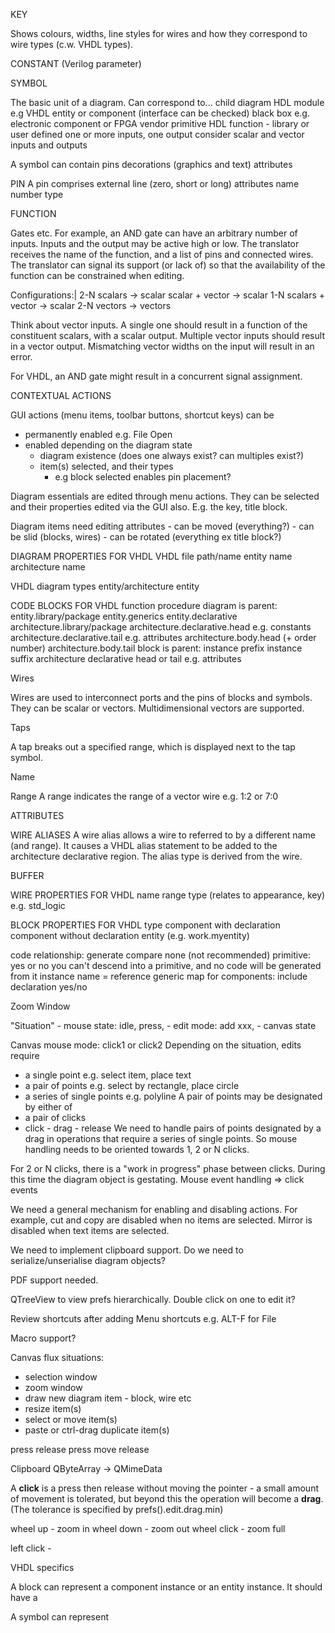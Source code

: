 KEY

Shows colours, widths, line styles for wires and how they correspond to
wire types (c.w. VHDL types).


CONSTANT (Verilog parameter)



SYMBOL

The basic unit of a diagram. Can correspond to...
    child diagram
    HDL module e.g VHDL entity or component (interface can be checked)
    black box e.g. electronic component or FPGA vendor primitive
    HDL function - library or user defined
        one or more inputs, one output
        consider scalar and vector inputs and outputs




A symbol can contain
    pins
    decorations (graphics and text)
    attributes



PIN
A pin comprises
    external line (zero, short or long)
    attributes
        name
        number
        type


FUNCTION

Gates etc. For example, an AND gate can have an arbitrary number of inputs.
Inputs and the output may be active high or low. The translator receives the
name of the function, and a list of pins and connected wires. The translator can
signal its support (or lack of) so that the availability of the function can be
constrained when editing.

Configurations:|
    2-N scalars -> scalar
    scalar + vector -> scalar
    1-N scalars + vector -> scalar
    2-N vectors -> vectors

Think about vector inputs. A single one should result in a function of the
constituent scalars, with a scalar output. Multiple vector inputs should
result in a vector output. Mismatching vector widths on the input will result
in an error.


For VHDL, an AND gate might result in a concurrent signal assignment.


CONTEXTUAL ACTIONS

GUI actions (menu items, toolbar buttons, shortcut keys) can be
- permanently enabled e.g. File Open
- enabled depending on the diagram state
    - diagram existence (does one always exist? can multiples exist?)
    - item(s) selected, and their types
        - e.g block selected enables pin placement?

Diagram essentials are edited through menu actions. They can be selected and
their properties edited via the GUI also. E.g. the key, title block.

Diagram items need editing attributes
    - can be moved (everything?)
    - can be slid (blocks, wires)
    - can be rotated (everything ex title block?)

DIAGRAM PROPERTIES FOR VHDL
VHDL file path/name
entity name
architecture name

VHDL diagram types
entity/architecture
entity

CODE BLOCKS FOR VHDL
    function
    procedure
    diagram is parent:
        entity.library/package
        entity.generics
        entity.declarative
        architecture.library/package
        architecture.declarative.head e.g. constants
        architecture.declarative.tail e.g. attributes
        architecture.body.head (+ order number)
        architecture.body.tail
    block is parent:
        instance prefix
        instance suffix
        architecture declarative head or tail e.g. attributes

Wires

Wires are used to interconnect ports and the pins of blocks and symbols.
They can be scalar or vectors. Multidimensional vectors are supported.

Taps

A tap breaks out a specified range, which is displayed next to the tap symbol.

Name

Range
    A range indicates the range of a vector wire e.g. 1:2 or 7:0

ATTRIBUTES



WIRE ALIASES
A wire alias allows a wire to referred to by a different name (and range).
It causes a VHDL alias statement to be added to the architecture declarative region.
The alias type is derived from the wire.

BUFFER



WIRE PROPERTIES FOR VHDL
    name
    range
    type (relates to appearance, key) e.g. std_logic

BLOCK PROPERTIES FOR VHDL
type
    component with declaration
    component without declaration
    entity (e.g. work.myentity)

code relationship:
    generate
    compare
    none (not recommended)
primitive: yes or no
    you can't descend into a primitive, and no code will be generated from it
instance name = reference
generic map
for components: include declaration yes/no



Zoom Window

"Situation"
    - mouse state: idle, press,
    - edit mode: add xxx,
    - canvas state

Canvas mouse mode: click1 or click2
Depending on the situation, edits require
- a single point e.g. select item, place text
- a pair of points e.g. select by rectangle, place circle
- a series of single points e.g. polyline
A pair of points may be designated by either of
- a pair of clicks
- click - drag - release
We need to handle pairs of points designated by a drag in operations that require a series of single points.
So mouse handling needs to be oriented towards 1, 2 or N clicks.


For 2 or N clicks, there is a "work in progress" phase between clicks.
During this time the diagram object is gestating.
Mouse event handling => click events

We need a general mechanism for enabling and disabling actions. For example, cut and copy are disabled when no items are selected. Mirror is disabled when text items are selected.

We need to implement clipboard support. Do we need to serialize/unserialise diagram objects?

PDF support needed.

QTreeView to view prefs hierarchically. Double click on one to edit it?

Review shortcuts after adding Menu shortcuts e.g. ALT-F for File

Macro support?

Canvas flux situations:
- selection window
- zoom window
- draw new diagram item - block, wire etc
- resize item(s)
- select or move item(s)
- paste or ctrl-drag duplicate item(s)


press release
press move release

Clipboard
QByteArray -> QMimeData


A **click** is a press then release without moving the pointer - a small amount of movement is tolerated, but beyond this the operation will become a **drag**.
(The tolerance is specified by prefs().edit.drag.min)


wheel up   - zoom in
wheel down - zoom out
wheel click  - zoom full


left click -



VHDL specifics

A block can represent a component instance or an entity instance. It should
have a

A symbol can represent